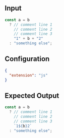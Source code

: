 
## Input
```javascript input
const a = b
  ? // comment line 1
    // comment line 2
    // comment line 3
    "1" + b + "2"
  : "something else";
```

## Configuration
```json configuration
{
  "extension": "js"
}
```

## Expected Output
```javascript expected output
const a = b
  ? // comment line 1
    // comment line 2
    // comment line 3
    `1${b}2`
  : "something else";
```
